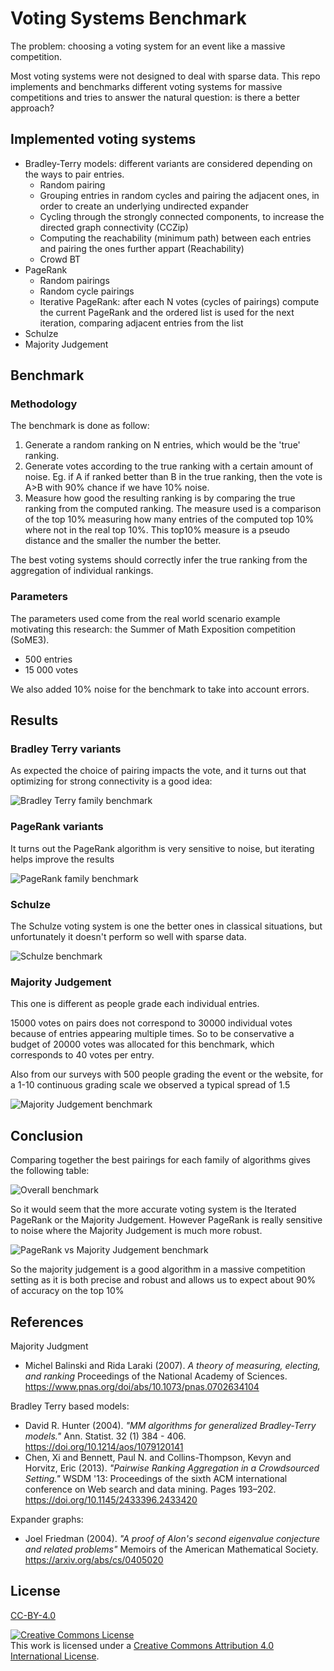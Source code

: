 # Voting Systems Benchmark

The problem: choosing a voting system for an event like a massive competition.

Most voting systems were not designed to deal with sparse data. This repo implements and benchmarks different voting systems for massive competitions and tries to answer the natural question: is there a better approach?

## Implemented voting systems

- Bradley-Terry models: different variants are considered depending on the ways to pair entries.
  - Random pairing
  - Grouping entries in random cycles and pairing the adjacent ones, in order to create an underlying undirected expander
  - Cycling through the strongly connected components, to increase the directed graph connectivity (CCZip)
  - Computing the reachability (minimum path) between each entries and pairing the ones further appart (Reachability)
  - Crowd BT
- PageRank
  - Random pairings
  - Random cycle pairings
  - Iterative PageRank: after each N votes (cycles of pairings) compute the current PageRank and the ordered list is used for the next iteration, comparing adjacent entries from the list
- Schulze
- Majority Judgement

## Benchmark
### Methodology

The benchmark is done as follow:

1. Generate a random ranking on N entries, which would be the 'true' ranking.
2. Generate votes according to the true ranking with a certain amount of noise. Eg. if A if ranked better than B in the true ranking, then the vote is A>B with 90% chance if we have 10% noise.
3. Measure how good the resulting ranking is by comparing the true ranking from the computed ranking. The measure used is a comparison of the top 10% measuring how many entries of the computed top 10% where not in the real top 10%. This top10% measure is a pseudo distance and the smaller the number the better.

The best voting systems should correctly infer the true ranking from the aggregation of individual rankings.

### Parameters

The parameters used come from the real world scenario example motivating this research: the Summer of Math Exposition competition (SoME3).

- 500 entries
- 15 000 votes

We also added 10% noise for the benchmark to take into account errors.

## Results

### Bradley Terry variants

As expected the choice of pairing impacts the vote, and it turns out that optimizing for strong connectivity is a good idea:

![Bradley Terry family benchmark](./assets/Bradley%20Terry.png)

### PageRank variants

It turns out the PageRank algorithm is very sensitive to noise, but iterating helps improve the results

![PageRank family benchmark](./assets/PageRank.png)

### Schulze

The Schulze voting system is one the better ones in classical situations, but unfortunately it doesn't perform so well with sparse data.

![Schulze benchmark](./assets/Schulze.png)

### Majority Judgement

This one is different as people grade each individual entries.

15000 votes on pairs does not correspond to 30000 individual votes because of entries appearing multiple times. So to be conservative a budget of 20000 votes was allocated for this benchmark, which corresponds to 40 votes per entry.

Also from our surveys with 500 people grading the event or the website, for a 1-10 continuous grading scale we observed a typical spread of 1.5

![Majority Judgement benchmark](./assets/Majority%20Judgement.png)

## Conclusion

Comparing together the best pairings for each family of algorithms gives the following table:

![Overall benchmark](./assets/Overall.png)

So it would seem that the more accurate voting system is the Iterated PageRank or the Majority Judgement. However PageRank is really sensitive to noise where the Majority Judgement is much more robust.

![PageRank vs Majority Judgement benchmark](./assets/PageRank%20vs%20Majority%20Judgement.png)

So the majority judgement is a good algorithm in a massive competition setting as it is both precise and robust and allows us to expect about 90% of accuracy on the top 10%


## References

Majority Judgment
- Michel Balinski and Rida Laraki (2007). *A theory of measuring, electing, and ranking* Proceedings of the National Academy of Sciences. https://www.pnas.org/doi/abs/10.1073/pnas.0702634104

Bradley Terry based models:
- David R. Hunter (2004). *"MM algorithms for generalized Bradley-Terry models."* Ann. Statist. 32 (1) 384 - 406. https://doi.org/10.1214/aos/1079120141
- Chen, Xi and Bennett, Paul N. and Collins-Thompson, Kevyn and Horvitz, Eric (2013). *"Pairwise Ranking Aggregation in a Crowdsourced Setting."* WSDM '13: Proceedings of the sixth ACM international conference on Web search and data mining. Pages 193–202.  https://doi.org/10.1145/2433396.2433420

Expander graphs:
- Joel Friedman (2004). *"A proof of Alon's second eigenvalue conjecture and related problems"* Memoirs of the American Mathematical Society. https://arxiv.org/abs/cs/0405020



## License

[CC-BY-4.0](LICENSE)

<a rel="license" href="http://creativecommons.org/licenses/by/4.0/"><img alt="Creative Commons License" style="border-width:0" src="https://i.creativecommons.org/l/by/4.0/88x31.png" /></a><br />This work is licensed under a <a rel="license" href="http://creativecommons.org/licenses/by/4.0/">Creative Commons Attribution 4.0 International License</a>.
